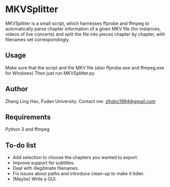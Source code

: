 MKVSplitter
=========
MKVSplitter is a small script, which harnesses ffprobe and ffmpeg to automatically parse chapter information of a given MKV file (for instances, videos of live concerts) and split the file into pieces chapter by chapter, with filenames set correspondingly.

Usage
-----
Make sure that the script and the MKV file (also ffprobe.exe and ffmpeg.exe for Windows)
Then just run MKVSplitter.py

Author
------
Zhang Ling Hao, Fudan University.
Contact me: zlhdnc1994@gmail.com

Requirements
------------
Python 3 and ffmpeg

To-do list
----------
- Add selection to choose the chapters you wanted to export.
- Improve support for subtitles.
- Deal with illegitimate filenames.
- Fix issues about paths and introduce clean-up to make it tidier.
- (Maybe) Write a GUI.
